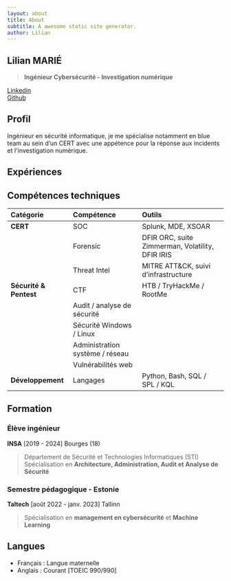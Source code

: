 ```yaml
---
layout: about
title: About
subtitle: A awesome static site generator.
author: Lilian
---
```


## Lilian MARIÉ
> **Ingénieur Cybersécurité - Investigation numérique**  

<i class="fab fa-linkedin"></i>
[Linkedin](https://www.linkedin.com/in/lilian-marie/)  
<i class="fab fa-github"></i>
[Github](https://github.com/Grand-Duc)

## Profil
Ingénieur en sécurité informatique, je me spécialise notamment en blue team au sein d’un CERT avec une appétence pour la réponse aux incidents et l'investigation numérique.

## Expériences

## Compétences techniques

| Catégorie | Compétence | Outils |
| :------ |:--- | :--- |
| **CERT** | SOC | Splunk, MDE, XSOAR |
|  | Forensic |  DFIR ORC, suite Zimmerman, Volatility, DFIR IRIS |
| | Threat Intel | MITRE ATT&CK, suivi d’infrastructure |
| **Sécurité & Pentest** | CTF | HTB / TryHackMe / RootMe |
||Audit / analyse de sécurité
||Sécurité Windows / Linux
||Administration système / réseau
||Vulnérabilités web
| **Développement** | Langages | Python, Bash, SQL / SPL / KQL |


## Formation
### Élève ingénieur
**INSA** [2019 - 2024] Bourges (18)  
> Département de Sécurité et Technologies Informatiques (STI)
> Spécialisation en **Architecture, Administration, Audit et Analyse de Sécurité**

### Semestre pédagogique - Estonie
**Taltech** [août 2022 - janv. 2023] Tallinn
> Spécialisation en **management en cybersécurité** et **Machine Learning**

## Langues
- Français : Langue maternelle
- Anglais : Courant [TOEIC 990/990]
